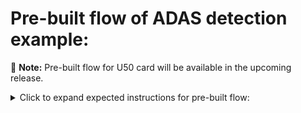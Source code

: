 # Pre-built flow of ADAS detection  example: 
:pushpin: **Note:** Pre-built flow for U50 card will be available in the upcoming release.
<details>
<summary>Click to expand expected instructions for pre-built flow:</summary>
:pushpin: **Note:** This application can be run only on **Alveo U50**

## Generate xclbin

##### **Note:** It is recommended to follow the build steps in sequence.

**U50 xclbin generation**
* Download dpu xo file
    ```sh
    cd ${VAI_HOME}/examples/Whole-App-Acceleration/apps/adas_detection/pre_built_flow/DPUCAHX8H_u50
    wget https://www.xilinx.com/bin/public/openDownload?filename=DPUCAHX8H.tar.gz
    tar -xzvf DPUCAHX8H.tar.gz
    cp -rf DPUCAHX8H/release_u50_xo release_u50_xo
    ```

* Download [Vitis-AI.2.5-WAA-pre-built-u50.tar.gz](https://www.xilinx.com/bin/public/openDownload?filename=Vitis-AI.2.5-WAA-pre-built-u50.tar.gz). Untar the packet and copy the contents of `checkpoints` folder to `${VAI_HOME}/examples/Whole-App-Acceleration/apps/adas_detection/pre_built_flow/DPUCAHX8H_u50/checkpoints`.

* Open a linux terminal. Set the linux as Bash mode and execute following instructions.
    ```sh
    source < vitis-install-directory >/Vitis/2021.2/settings64.sh
    source < path-to-XRT-installation-directory >/setenv.sh
    export SDX_PLATFORM=< path-to-platform-directory >/xilinx_u50_gen3x4_xdma_2_202010_1/xilinx_u50_gen3x4_xdma_2_202010_1.xpfm
    export PLATFORM_REPO_PATHS=< path-to-platform-directory >
    export DEVICE=$SDX_PLATFORM
    cd ${VAI_HOME}/examples/Whole-App-Acceleration/apps/adas_detection/pre_built_flow/DPUCAHX8H_u50
    bash -x run_u50.sh
    ```
Note that 
- Generated xclbin will be here **${VAI_HOME}/examples/Whole-App-Acceleration/apps/adas_detection/pre_built_flow/DPUCAHX8H_u50/bit_gen/u50.xclbin u280.xclbin**.
- Build runtime is ~9 hours for u50.
- Currently, the preprocess accelerator supports FHD image resolution. To change the maximum resolution of input image and other metrics, config params header file of the preprocess accelerator can be modified. Path: Vitis-AI/examples/Whole-App-Acceleration//plugins/blobfromimage/pl/xf_config_params.h

## Run ADAS detection Example
Please refer the instructions in [Setting up the system and running ADAS detection example on U50/U280/U200](../../README.md#setting-up-the-system-and-running-adas-detection-example-on-u50u280u200) section to run the ADAS detection example.
</details>
